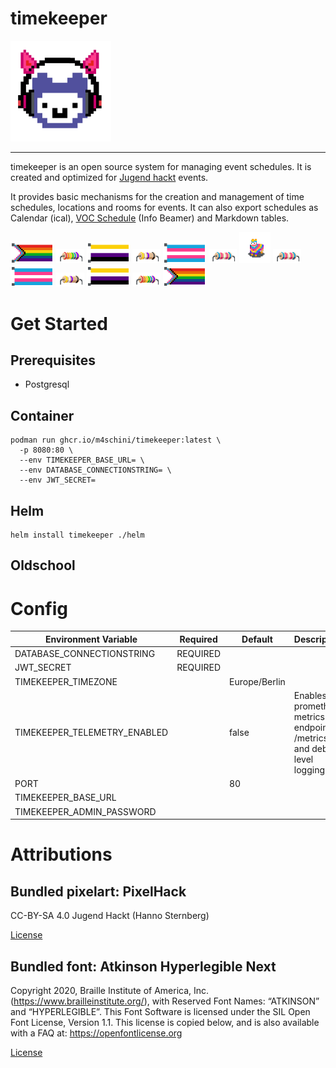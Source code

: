 # timekeeper

<img src="ports/www/static/timekeeper.png" width="161">

----

timekeeper is an open source system for managing event schedules. 
It is created and optimized for [Jugend hackt](https://jugendhackt.org/) events. 

It provides basic mechanisms for the creation and management of time schedules, locations and rooms for events.
It can also export schedules as Calendar (ical), [VOC Schedule](https://github.com/voc/schedule/blob/master/validator/json/schema.json) (Info Beamer) and Markdown tables.

<div>
<img src="ports/www/static/pixelhack/flag_pride.svg" width="69">
<img src="ports/www/static/pixelhack/resistor_pride.svg" width="45">
<img src="ports/www/static/pixelhack/flag_nonbinary.svg" width="69">
<img src="ports/www/static/pixelhack/resitor_nonbinary.svg" width="45">
<img src="ports/www/static/pixelhack/flag_trans.svg" width="69">
<img src="ports/www/static/pixelhack/resistor_trans.svg" width="45">
<img src="ports/www/static/pixelhack/reisealpaka.svg" width="50">
<img src="ports/www/static/pixelhack/resistor_trans.svg" width="45">
<img src="ports/www/static/pixelhack/flag_trans.svg" width="69">
<img src="ports/www/static/pixelhack/resitor_nonbinary.svg" width="45">
<img src="ports/www/static/pixelhack/flag_nonbinary.svg" width="69">
<img src="ports/www/static/pixelhack/resistor_pride.svg" width="45">
<img src="ports/www/static/pixelhack/flag_pride.svg" width="69">
</div>


# Get Started

## Prerequisites
- Postgresql

## Container
```shell
podman run ghcr.io/m4schini/timekeeper:latest \
  -p 8080:80 \
  --env TIMEKEEPER_BASE_URL= \
  --env DATABASE_CONNECTIONSTRING= \
  --env JWT_SECRET= 

```

## Helm
```shell
helm install timekeeper ./helm
```

## Oldschool

# Config

| Environment Variable         | Required | Default       | Description                                                             |
|------------------------------|----------|---------------|-------------------------------------------------------------------------|
| DATABASE_CONNECTIONSTRING    | REQUIRED |               |                                                                         |
| JWT_SECRET                   | REQUIRED |               |                                                                         |
| TIMEKEEPER_TIMEZONE          |          | Europe/Berlin |                                                                         |
| TIMEKEEPER_TELEMETRY_ENABLED |          | false         | Enables prometheus metrics endpoint at /metrics and debug level logging |
| PORT                         |          | 80            |                                                                         |
| TIMEKEEPER_BASE_URL          |          |               |                                                                         |
| TIMEKEEPER_ADMIN_PASSWORD    |          |               |                                                                         |

# Attributions
## Bundled pixelart: PixelHack
CC-BY-SA 4.0 Jugend Hackt (Hanno Sternberg)

[License](http://creativecommons.org/licenses/by-sa/4.0/)

## Bundled font: Atkinson Hyperlegible Next
Copyright 2020, Braille Institute of America, Inc. (https://www.brailleinstitute.org/), with Reserved Font Names: “ATKINSON” and “HYPERLEGIBLE”.
This Font Software is licensed under the SIL Open Font License, Version 1.1. This license is copied below, and is also available with a FAQ at: https://openfontlicense.org

[License](https://github.com/m4schini/timekeeper/blob/8a312ed579c1be3845f79f92294fee7c61a771cc/ports/www/static/font/Atkinson-Hyperlegible-SIL-OPEN-FONT-LICENSE-Version%201.1-v2%20ACC.pdf)